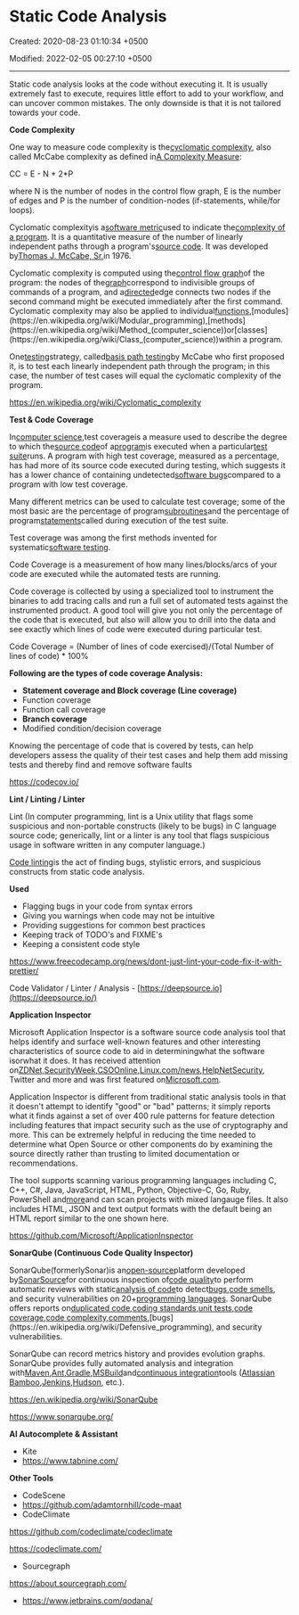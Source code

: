 # Static Code Analysis

Created: 2020-08-23 01:10:34 +0500

Modified: 2022-02-05 00:27:10 +0500

---

Static code analysis looks at the code without executing it. It is usually extremely fast to execute, requires little effort to add to your workflow, and can uncover common mistakes. The only downside is that it is not tailored towards your code.



**Code Complexity**

One way to measure code complexity is the[cyclomatic complexity](https://en.wikipedia.org/wiki/Cyclomatic_complexity), also called McCabe complexity as defined in[A Complexity Measure](https://books.google.de/books?id=vtNWAAAAMAAJ&pg=PA3&redir_esc=y):

CC = E - N + 2*P

where N is the number of nodes in the control flow graph, E is the number of edges and P is the number of condition-nodes (if-statements, while/for loops).



Cyclomatic complexityis a[software metric](https://en.wikipedia.org/wiki/Software_metric)used to indicate the[complexity of a program](https://en.wikipedia.org/wiki/Programming_complexity). It is a quantitative measure of the number of linearly independent paths through a program's[source code](https://en.wikipedia.org/wiki/Source_code). It was developed by[Thomas J. McCabe, Sr.](https://en.wikipedia.org/w/index.php?title=Thomas_J._McCabe,_Sr.&action=edit&redlink=1)in 1976.



Cyclomatic complexity is computed using the[control flow graph](https://en.wikipedia.org/wiki/Control_flow_graph)of the program: the nodes of the[graph](https://en.wikipedia.org/wiki/Graph_(discrete_mathematics))correspond to indivisible groups of commands of a program, and a[directed](https://en.wikipedia.org/wiki/Directed_graph)edge connects two nodes if the second command might be executed immediately after the first command. Cyclomatic complexity may also be applied to individual[functions](https://en.wikipedia.org/wiki/Function_(computer_science)),[modules](https://en.wikipedia.org/wiki/Modular_programming),[methods](https://en.wikipedia.org/wiki/Method_(computer_science))or[classes](https://en.wikipedia.org/wiki/Class_(computer_science))within a program.



One[testing](https://en.wikipedia.org/wiki/Software_testing)strategy, called[basis path testing](https://en.wikipedia.org/wiki/Basis_path_testing)by McCabe who first proposed it, is to test each linearly independent path through the program; in this case, the number of test cases will equal the cyclomatic complexity of the program.



<https://en.wikipedia.org/wiki/Cyclomatic_complexity>



**Test & Code Coverage**

In[computer science](https://en.wikipedia.org/wiki/Computer_science),test coverageis a measure used to describe the degree to which the[source code](https://en.wikipedia.org/wiki/Source_code)of a[program](https://en.wikipedia.org/wiki/Computer_program)is executed when a particular[test suite](https://en.wikipedia.org/wiki/Test_suite)runs. A program with high test coverage, measured as a percentage, has had more of its source code executed during testing, which suggests it has a lower chance of containing undetected[software bugs](https://en.wikipedia.org/wiki/Software_bug)compared to a program with low test coverage.



Many different metrics can be used to calculate test coverage; some of the most basic are the percentage of program[subroutines](https://en.wikipedia.org/wiki/Subroutine)and the percentage of program[statements](https://en.wikipedia.org/wiki/Statement_(computer_science))called during execution of the test suite.



Test coverage was among the first methods invented for systematic[software testing](https://en.wikipedia.org/wiki/Software_testing).



Code Coverage is a measurement of how many lines/blocks/arcs of your code are executed while the automated tests are running.



Code coverage is collected by using a specialized tool to instrument the binaries to add tracing calls and run a full set of automated tests against the instrumented product. A good tool will give you not only the percentage of the code that is executed, but also will allow you to drill into the data and see exactly which lines of code were executed during particular test.

Code Coverage = (Number of lines of code exercised)/(Total Number of lines of code) * 100%



**Following are the types of code coverage Analysis:**
-   **Statement coverage and Block coverage (Line coverage)**
-   Function coverage
-   Function call coverage
-   **Branch coverage**
-   Modified condition/decision coverage



Knowing the percentage of code that is covered by tests, can help developers assess the quality of their test cases and help them add missing tests and thereby find and remove software faults



<https://codecov.io/>



**Lint / Linting / Linter**

Lint (In computer programming, lint is a Unix utility that flags some suspicious and non-portable constructs (likely to be bugs) in C language source code; generically, lint or a linter is any tool that flags suspicious usage in software written in any computer language.)



[Code linting](https://en.wikipedia.org/wiki/Lint_(software))is the act of finding bugs, stylistic errors, and suspicious constructs from static code analysis.



**Used**
-   Flagging bugs in your code from syntax errors
-   Giving you warnings when code may not be intuitive
-   Providing suggestions for common best practices
-   Keeping track of TODO's and FIXME's
-   Keeping a consistent code style



<https://www.freecodecamp.org/news/dont-just-lint-your-code-fix-it-with-prettier/>



Code Validator / Linter / Analysis - [https://deepsource.io](https://deepsource.io/)



**Application Inspector**

Microsoft Application Inspector is a software source code analysis tool that helps identify and surface well-known features and other interesting characteristics of source code to aid in determiningwhat the software isorwhat it does. It has received attention on[ZDNet](https://www.zdnet.com/article/microsoft-application-inspector-is-now-open-source-so-use-it-to-test-code-security/),[SecurityWeek](https://www.securityweek.com/microsoft-introduces-free-source-code-analyzer),[CSOOnline](https://www.csoonline.com/article/3514732/microsoft-s-offers-application-inspector-to-probe-untrusted-open-source-code.html),[Linux.com/news](https://www.linux.com/news/microsoft-application-inspector-is-now-open-source-so-use-it-to-test-code-security/),[HelpNetSecurity](https://www.helpnetsecurity.com/2020/01/17/microsoft-application-inspector/), Twitter and more and was first featured on[Microsoft.com](https://www.microsoft.com/security/blog/2020/01/16/introducing-microsoft-application-inspector/).



Application Inspector is different from traditional static analysis tools in that it doesn't attempt to identify "good" or "bad" patterns; it simply reports what it finds against a set of over 400 rule patterns for feature detection including features that impact security such as the use of cryptography and more. This can be extremely helpful in reducing the time needed to determine what Open Source or other components do by examining the source directly rather than trusting to limited documentation or recommendations.



The tool supports scanning various programming languages including C, C++, C#, Java, JavaScript, HTML, Python, Objective-C, Go, Ruby, PowerShell and[more](https://github.com/microsoft/ApplicationInspector/wiki/2.1-Field:-applies_to-(languages-support))and can scan projects with mixed langauge files. It also includes HTML, JSON and text output formats with the default being an HTML report similar to the one shown here.



<https://github.com/Microsoft/ApplicationInspector>



**SonarQube (Continuous Code Quality Inspector)**

SonarQube(formerlySonar)is an[open-source](https://en.wikipedia.org/wiki/Open-source_software)platform developed by[SonarSource](https://en.wikipedia.org/wiki/SonarSource)for continuous inspection of[code quality](https://en.wikipedia.org/wiki/Software_quality)to perform automatic reviews with static[analysis of code](https://en.wikipedia.org/wiki/Static_program_analysis)to detect[bugs](https://en.wikipedia.org/wiki/Software_bug),[code smells](https://en.wikipedia.org/wiki/Code_smell), and security vulnerabilities on 20+[programming languages](https://en.wikipedia.org/wiki/Programming_language). SonarQube offers reports on[duplicated code](https://en.wikipedia.org/wiki/Duplicate_code),[coding standards](https://en.wikipedia.org/wiki/Programming_style),[unit tests](https://en.wikipedia.org/wiki/Unit_testing),[code coverage](https://en.wikipedia.org/wiki/Code_coverage),[code complexity](https://en.wikipedia.org/wiki/Cyclomatic_complexity),[comments](https://en.wikipedia.org/wiki/Comment_(computer_programming)),[bugs](https://en.wikipedia.org/wiki/Defensive_programming), and security vulnerabilities.



SonarQube can record metrics history and provides evolution graphs. SonarQube provides fully automated analysis and integration with[Maven](https://en.wikipedia.org/wiki/Apache_Maven),[Ant](https://en.wikipedia.org/wiki/Apache_Ant),[Gradle](https://en.wikipedia.org/wiki/Gradle),[MSBuild](https://en.wikipedia.org/wiki/MSBuild)and[continuous integration](https://en.wikipedia.org/wiki/Continuous_integration)tools ([Atlassian Bamboo](https://en.wikipedia.org/wiki/Bamboo_(software)),[Jenkins](https://en.wikipedia.org/wiki/Jenkins_(software)),[Hudson](https://en.wikipedia.org/wiki/Hudson_(software)), etc.).



<https://en.wikipedia.org/wiki/SonarQube>

<https://www.sonarqube.org/>



**AI Autocomplete & Assistant**
-   Kite
-   <https://www.tabnine.com/>



**Other Tools**
-   CodeScene
-   <https://github.com/adamtornhill/code-maat>
-   CodeClimate

<https://github.com/codeclimate/codeclimate>

<https://codeclimate.com/>
-   Sourcegraph

<https://about.sourcegraph.com/>
-   <https://www.jetbrains.com/qodana/>

